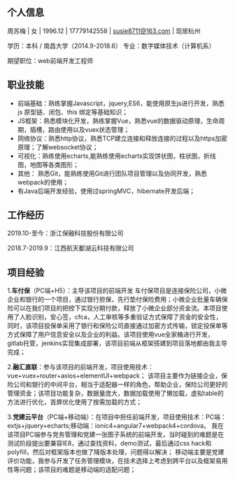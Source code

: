 ## 个人信息

周苏梅 | 女 | 1996.12 | 17779142558 | susie8711@163.com | 现居杭州

学历：本科 / 南昌大学（2014.9-2018.6） 专业：数字媒体技术（计算机系）

期望职位：web前端开发工程师

## 职业技能

+ 前端基础：熟练掌握Javascript，jquery,ES6，能使用原生js进行开发，熟悉 js 原型链、闭包、this 绑定等基础知识；
+ JS框架：熟悉模块化开发，熟练掌握Vue，熟悉vue的数据驱动原理，生命周期，插槽，路由使用以及vuex状态管理；
+ 网络协议：熟悉http协议，熟悉TCP建立连接和释放连接的过程以及https加密原理；了解websocket协议；
+ 可视化：熟练使用echarts,能熟练使用echarts实现饼状图，柱状图，折线图，地图等各类图形；
+ 其他： 熟悉Git，能熟练使用Git进行团队项目管理以及协同开发，熟悉webpack的使用；
+ 有Java后端开发经验，使用过springMVC，hibernate开发后端；

## 工作经历
2019.10-至今：浙江保融科技股份有限公司

2018.7-2019.9：江西航天鄱湖云科技有限公司

## 项目经验

1.**车付保**（PC端+H5）：主导该项目的前端开发
车付保项目是连接保险公司，小微企业和银行的一个项目，通过银行担保，先行垫付保险费用；小微企业批量车辆保险可以在我们项目的把控下实现分期付款，释放了小微企业部分资金流。本项目使用了人脸识别，安心签，cfca，人工审核等多重验证方式保障了资金的安全性，同时，该项目投保单采用了银行和保险公司直接通过加密方式传输，锁定投保单等方式保障了用户信息安全以及企业的利益。该项目使用vue全家桶进行开发，gitlab托管，jenkins实现集成部署，该项目前端从框架搭建到项目落地都由我主导完成；

2.**融汇直联**：参与该项目的前端开发，项目使用技术：vue+vuex+router+axios+elementUI+webpack；
该项目主要作为链接企业，保险公司和银行的中间平台，相当于适配器一样的角色，帮助企业，保险公司更好的管理资金；该项目功能复杂，数据量庞大，数据加载使用了懒加载，虚拟table的方法进行优化，首屏优化使用了按需加载的方式；

3.**党建云平台**（PC端+移动端）：在项目中担任前端开发，项目使用技术：PC端：extjs+jquery+echarts;移动端：ionic4+angular7+webpack4+cordova。
我在该项目PC端参与党务管理和党建一张图子系统的前端开发，当时碰到的难题是在测试阶段提出要兼容IE8，通过查找资料，demo测试，最后通过css hack和polyfill，然后对框架版本也做了降版本处理，问题得以解决；
移动端主要是党建评价功能，我参与开发了任务管理模块，在技术选择上考虑到跨平台以及框架易用性等问题；该项目的难题是移动端的适配问题；


